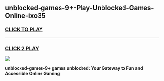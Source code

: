 
## unblocked-games-9+-Play-Unblocked-Games-Online-ixo35
<h3>
<a href="https://premium76.site?title=unblocked-games-9+&ref=25A">CLICK TO PLAY</a></h3>
<hr>

<h3>
<a href="https://premium76.site?title=unblocked-games-9+&ref=25A">CLICK 2 PLAY</a>
  
</h3>

<a href="https://premium76.site?title=unblocked-games-9+&ref=25A"><img src="https://clearcache.store/games.png"></a>


**unblocked-games-9+ games unblocked: Your Gateway to Fun and Accessible Online Gaming**
